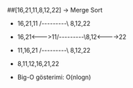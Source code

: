 ##[16,21,11,8,12,22] -> Merge Sort

- 16,21,11 /---------\ 8,12,22
- 16,21<--->11/---------\8,12<---->22
- 11,16,21 /---------\ 8,12,22
- 8,11,12,16,21,22

- Big-O gösterimi: O(nlogn)
